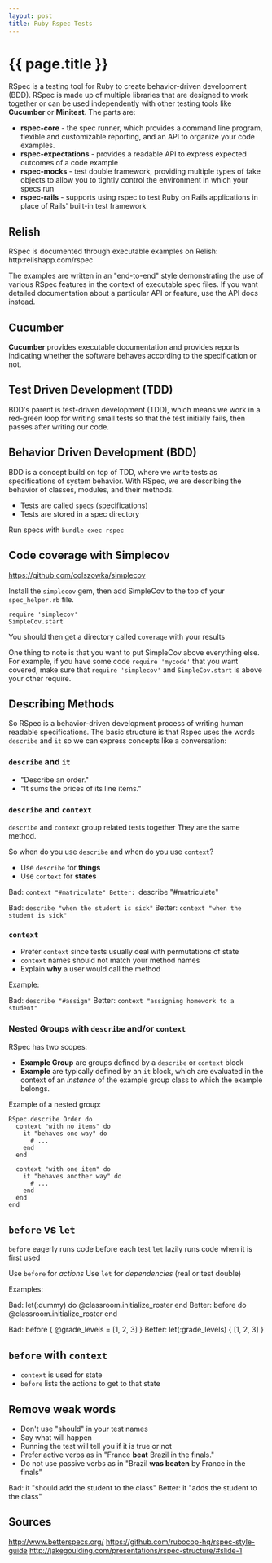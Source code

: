 ```yaml
---
layout: post
title: Ruby Rspec Tests
---
```



# {{ page.title }}

RSpec is a testing tool for Ruby to create behavior-driven development (BDD).
RSpec is made up of multiple libraries that are designed to work together or can
be used independently with other testing tools like __Cucumber__ or __Minitest__.
The parts are:

* __rspec-core__ - the spec runner, which provides a command line program, flexible
  and customizable reporting, and an API to organize your code examples.
* __rspec-expectations__ - provides a readable API to express expected outcomes of
  a code example
* __rspec-mocks__ - test double framework, providing multiple types of fake objects
  to allow you to tightly control the environment in which your specs run
* __rspec-rails__ - supports using rspec to test Ruby on Rails applications in place
  of Rails' built-in test framework

## Relish

RSpec is documented through executable examples on Relish: http:relishapp.com/rspec

The examples are written in an "end-to-end" style demonstrating the use of various
RSpec features in the context of executable spec files. If you want detailed
documentation about a particular API or feature, use the API docs instead.

## Cucumber

__Cucumber__ provides executable documentation and provides reports indicating
whether the software behaves according to the specification or not.

## Test Driven Development (TDD)

BDD's parent is test-driven development (TDD), which means we work in a red-green
loop for writing small tests so that the test initially fails, then passes after
writing our code.

## Behavior Driven Development (BDD)

BDD is a concept build on top of TDD, where we write tests as specifications of
system behavior. With RSpec, we are describing the behavior of classes, modules,
and their methods.

* Tests are called `specs` (specifications)
* Tests are stored in a spec directory

Run specs with `bundle exec rspec`

## Code coverage with Simplecov

https://github.com/colszowka/simplecov

Install the `simplecov` gem, then add SimpleCov to the top of your `spec_helper.rb` file.

    require 'simplecov'
    SimpleCov.start

You should then get a directory called `coverage` with your results

One thing to note is that you want to put SimpleCov above everything else. For example, if you have some code
`require 'mycode'` that you want covered, make sure that `require 'simplecov'` and `SimpleCov.start` is above your
other require.

## Describing Methods

So RSpec is a behavior-driven development process of writing human readable specifications.
The basic structure is that Rspec uses the words `describe` and `it` so we can express concepts like a conversation:

### `describe` and `it`

* "Describe an order."
* "It sums the prices of its line items."

### `describe` and `context`

`describe` and `context` group related tests together
They are the same method.

So when do you use `describe` and when do you use `context`?

* Use `describe` for __things__
* Use `context` for __states__

Bad:    `context "#matriculate"
Better: `describe "#matriculate"

Bad:    `describe "when the student is sick"`
Better: `context "when the student is sick"`

### `context`

* Prefer `context` since tests usually deal with permutations of state
* `context` names should not match your method names
* Explain __why__ a user would call the method

Example:

Bad:    `describe "#assign"`
Better: `context "assigning homework to a student"`

### Nested Groups with `describe` and/or `context`

RSpec has two scopes:

* __Example Group__ are groups defined by a `describe` or `context` block
* __Example__ are typically defined by an `it` block, which are evaluated in the context of an _instance_ of the
              example group class to which the example belongs.

Example of a nested group:

    RSpec.describe Order do
      context "with no items" do
        it "behaves one way" do
          # ...
        end
      end

      context "with one item" do
        it "behaves another way" do
          # ...
        end
      end
    end

## `before` vs `let`

`before` eagerly runs code before each test
`let` lazily runs code when it is first used

Use `before` for _actions_
Use `let` for _dependencies_ (real or test double)

Examples:

Bad:    let(:dummy) do
          @classroom.initialize_roster
        end
Better: before do
          @classroom.initialize_roster
        end

Bad:    before { @grade_levels = [1, 2, 3] }
Better: let(:grade_levels) { [1, 2, 3] }

## `before` with `context`

* `context` is used for state
* `before` lists the actions to get to that state

## Remove weak words

* Don't use "should" in your test names
* Say what will happen
* Running the test will tell you if it is true or not
* Prefer active verbs as in "France __beat__ Brazil in the finals."
* Do not use passive verbs as in "Brazil __was beaten__ by France in the finals"

Bad:    it "should add the student to the class"
Better: it "adds the student to the class"

## Sources

http://www.betterspecs.org/
https://github.com/rubocop-hq/rspec-style-guide
http://jakegoulding.com/presentations/rspec-structure/#slide-1
